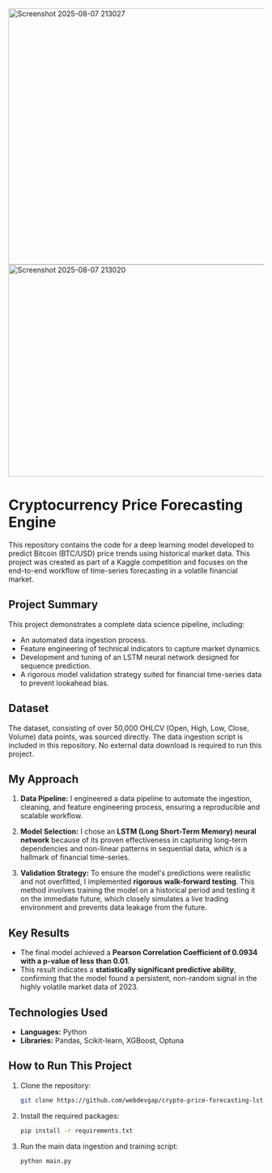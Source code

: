 <img width="722" height="506" alt="Screenshot 2025-08-07 213027" src="https://github.com/user-attachments/assets/aa9f54a2-3bd7-4c2b-898e-da1f0ddb25c0" />
<img width="554" height="419" alt="Screenshot 2025-08-07 213020" src="https://github.com/user-attachments/assets/52bc57a4-0b49-4338-bac3-4cba27568943" /><br>

# Cryptocurrency Price Forecasting Engine

This repository contains the code for a deep learning model developed to predict Bitcoin (BTC/USD) price trends using historical market data. This project was created as part of a Kaggle competition and focuses on the end-to-end workflow of time-series forecasting in a volatile financial market.

## Project Summary

This project demonstrates a complete data science pipeline, including:
- An automated data ingestion process.
- Feature engineering of technical indicators to capture market dynamics.
- Development and tuning of an LSTM neural network designed for sequence prediction.
- A rigorous model validation strategy suited for financial time-series data to prevent lookahead bias.

## Dataset

The dataset, consisting of over 50,000 OHLCV (Open, High, Low, Close, Volume) data points, was sourced directly. The data ingestion script is included in this repository. No external data download is required to run this project.

## My Approach

1.  **Data Pipeline:** I engineered a data pipeline to automate the ingestion, cleaning, and feature engineering process, ensuring a reproducible and scalable workflow.

2.  **Model Selection:** I chose an **LSTM (Long Short-Term Memory) neural network** because of its proven effectiveness in capturing long-term dependencies and non-linear patterns in sequential data, which is a hallmark of financial time-series.

3.  **Validation Strategy:** To ensure the model's predictions were realistic and not overfitted, I implemented **rigorous walk-forward testing**. This method involves training the model on a historical period and testing it on the immediate future, which closely simulates a live trading environment and prevents data leakage from the future.

## Key Results

* The final model achieved a **Pearson Correlation Coefficient of 0.0934 with a p-value of less than 0.01**.
* This result indicates a **statistically significant predictive ability**, confirming that the model found a persistent, non-random signal in the highly volatile market data of 2023.

## Technologies Used

-   **Languages:** Python
-   **Libraries:** Pandas, Scikit-learn, XGBoost, Optuna

## How to Run This Project

1.  Clone the repository:
    ```bash
    git clone https://github.com/webdevgap/crypto-price-forecasting-lstm
    ```
2.  Install the required packages:
    ```bash
    pip install -r requirements.txt
    ```
3.  Run the main data ingestion and training script:
    ```bash
    python main.py
    ```
